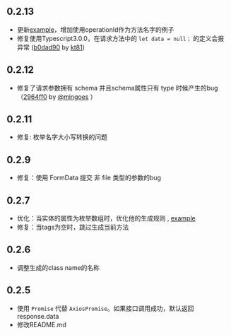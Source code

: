 ## 0.2.13

- 更新[example](./example/swagger.operationId.json)，增加使用operationId作为方法名字的例子
- 修复使用Typescript3.0.0，在请求方法中的 `let data = null；` 的定义会报异常 ([b0dad90](https://github.com/Manweill/swagger-axios-codegen/commit/b0dad90d96e3c9d6c4f033c6ad8adcf4c1bf0b2d) by [kt81](https://github.com/Manweill/swagger-axios-codegen/commits?author=kt81))

## 0.2.12

- 修复了请求参数拥有 schema 并且schema属性只有 type 时候产生的bug（[2964ff0](https://github.com/Manweill/swagger-axios-codegen/pull/1) by [@mingoes](https://github.com/mingoes) ） 


## 0.2.11
- 修复: 枚举名字大小写转换的问题

## 0.2.9

- 修复：使用 FormData 提交 非 file 类型的参数的bug

## 0.2.7

- 优化：当实体的属性为枚举数组时，优化他的生成规则 , [example](./example/swagger.enumArray.json)
- 修复：当tags为空时，跳过生成当前方法


## 0.2.6

- 调整生成的class name的名称

## 0.2.5

- 使用 `Promise` 代替 `AxiosPromise`。如果接口调用成功，默认返回response.data
- 修改README.md